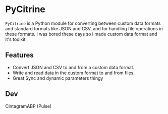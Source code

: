 # PyCitrine

`PyCitrine` is a Python module for converting between custom data formats and standard formats like JSON and CSV, and for handling file operations in these formats.
I was bored these days so i made custom data format and it's toolkit

## Features

- Convert JSON and CSV to and from a custom data format.
- Write and read data in the custom format to and from files.
- Great Sync and dynamic parameters thingy

## Dev
CintagramABP (Pulse)